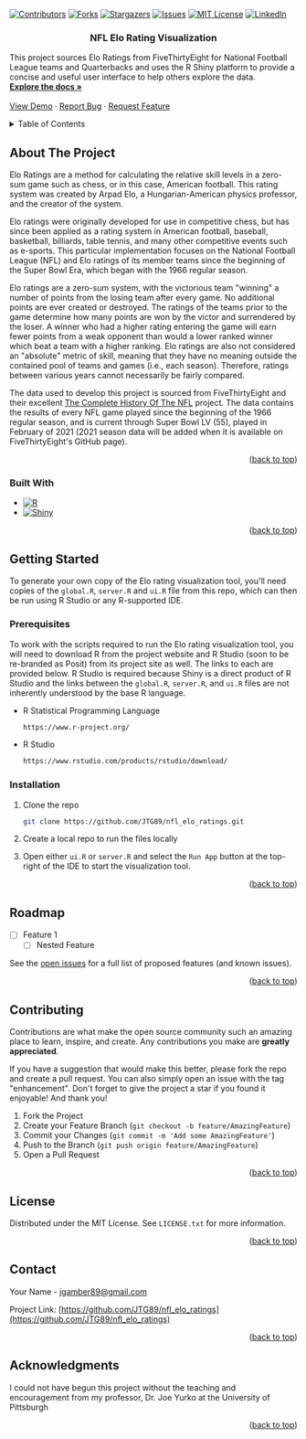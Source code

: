 <div id="top"></div>
<!--
*** Credit for this amazing README template goes to @othneildrew#59
*** THank you for your hard work!
-->



<!-- PROJECT SHIELDS -->
<!--
*** I'm using markdown "reference style" links for readability.
*** Reference links are enclosed in brackets [ ] instead of parentheses ( ).
*** See the bottom of this document for the declaration of the reference
*** variables for contributors-url, forks-url, etc. This is an optional,
*** concise syntax you may use.
*** https://www.markdownguide.org/basic-syntax/#reference-style-links
-->
[![Contributors][contributors-shield]][contributors-url]
[![Forks][forks-shield]][forks-url]
[![Stargazers][stars-shield]][stars-url]
[![Issues][issues-shield]][issues-url]
[![MIT License][license-shield]][license-url]
[![LinkedIn][linkedin-shield]][linkedin-url]


<h3 align="center">NFL Elo Rating Visualization</h3>

  <p align="left">
    This project sources Elo Ratings from FiveThirtyEight for National Football
    League teams and Quarterbacks and uses the R Shiny platform to provide a
    concise and useful user interface to help others explore the data.
    <br />
    <a href="https://github.com/JTG89/nfl_elo_ratings"><strong>Explore the docs »</strong></a>
    <br />
    <br />
    <a href="https://github.com/JTG89/nfl_elo_ratings">View Demo</a>
    ·
    <a href="https://github.com/JTG89/nfl_elo_ratings/issues">Report Bug</a>
    ·
    <a href="https://github.com/JTG89/nfl_elo_ratings/issues">Request Feature</a>
  </p>
</div>



<!-- TABLE OF CONTENTS -->
<details>
  <summary>Table of Contents</summary>
  <ol>
    <li>
      <a href="#about-the-project">About The Project</a>
      <ul>
        <li><a href="#built-with">Built With</a></li>
      </ul>
    </li>
    <li>
      <a href="#getting-started">Getting Started</a>
      <ul>
        <li><a href="#prerequisites">Prerequisites</a></li>
        <li><a href="#installation">Installation</a></li>
      </ul>
    </li>
    <li><a href="#usage">Usage</a></li>
    <li><a href="#roadmap">Roadmap</a></li>
    <li><a href="#contributing">Contributing</a></li>
    <li><a href="#license">License</a></li>
    <li><a href="#contact">Contact</a></li>
    <li><a href="#acknowledgments">Acknowledgments</a></li>
  </ol>
</details>



<!-- ABOUT THE PROJECT -->
## About The Project

Elo Ratings are a method for calculating the relative skill levels in a
zero-sum game such as chess, or in this case, American football.  This rating
system was created by Arpad Elo, a Hungarian-American physics professor, and
the creator of the system.

Elo ratings were originally developed for use in competitive chess, but has
since been applied as a rating system in American football, baseball,
basketball, billiards, table tennis, and many other competitive events such
as e-sports.  This particular implementation focuses on the National Football
League (NFL) and Elo ratings of its member teams since the beginning of the
Super Bowl Era, which began with the 1966 regular season.

Elo ratings are a zero-sum system, with the victorious team "winning" a
number of points from the losing team after every game.  No additional points
are ever created or destroyed.  The ratings of the teams prior to the game
determine how many points are won by the victor and surrendered by the loser.
A winner who had a higher rating entering the game will earn fewer points from
a weak opponent than would a lower ranked winner which beat a team with a
higher ranking.  Elo ratings are also not considered an "absolute" metric of
skill, meaning that they have no meaning outside the contained pool of teams
and games (i.e., each season).  Therefore, ratings between various years cannot
necessarily be fairly compared.

The data used to develop this project is sourced from FiveThirtyEight and their
excellent [The Complete History Of The NFL](https://projects.fivethirtyeight.com/complete-history-of-the-nfl/)
project.  The data contains the results of every NFL game played since the
beginning of the 1966 regular season, and is current through Super Bowl LV
(55), played in February of 2021 (2021 season data will be added when it is
available on FiveThirtyEight's GitHub page).

<!--[![Product Name Screen Shot][product-screenshot]](https://example.com)-->

<p align="right">(<a href="#readme-top">back to top</a>)</p>

### Built With

* [![R][R]][R_url]
* [![Shiny][Shiny]][Shiny_url]

<p align="right">(<a href="#readme-top">back to top</a>)</p>

<!-- GETTING STARTED -->
## Getting Started

To generate your own copy of the Elo rating visualization tool, you'll need
copies of the `global.R`, `server.R` and `ui.R` file from this repo, which
can then be run using R Studio or any R-supported IDE.

### Prerequisites

To work with the scripts required to run the Elo rating visualization tool,
you will need to download R from the project website and R Studio (soon to be
re-branded as Posit) from its project site as well.  The links to each are
provided below.  R Studio is required because Shiny is a direct product of R
Studio and the links between the `global.R`, `server.R`, and `ui.R` files are
not inherently understood by the base R language.

* R Statistical Programming Language
  ```sh
  https://www.r-project.org/
  ```

* R Studio
  ```sh
  https://www.rstudio.com/products/rstudio/download/
  ```

### Installation

1. Clone the repo
   ```sh
   git clone https://github.com/JTG89/nfl_elo_ratings.git
   ```
2. Create a local repo to run the files locally

3. Open either `ui.R` or `server.R` and select the `Run App` button at the
  top-right of the IDE to start the visualization tool.


<p align="right">(<a href="#readme-top">back to top</a>)</p>


<!-- ROADMAP -->
## Roadmap

- [ ] Feature 1
    - [ ] Nested Feature

See the [open issues](https://github.com/JTG89/nfl_elo_ratings/issues) for a
full list of proposed features (and known issues).

<p align="right">(<a href="#readme-top">back to top</a>)</p>



<!-- CONTRIBUTING -->
## Contributing

Contributions are what make the open source community such an amazing place to
learn, inspire, and create. Any contributions you make are **greatly**
**appreciated**.

If you have a suggestion that would make this better, please fork the repo and
create a pull request. You can also simply open an issue with the tag
"enhancement".
Don't forget to give the project a star if you found it enjoyable! And thank you!

1. Fork the Project
2. Create your Feature Branch (`git checkout -b feature/AmazingFeature`)
3. Commit your Changes (`git commit -m 'Add some AmazingFeature'`)
4. Push to the Branch (`git push origin feature/AmazingFeature`)
5. Open a Pull Request

<p align="right">(<a href="#readme-top">back to top</a>)</p>



<!-- LICENSE -->
## License

Distributed under the MIT License. See `LICENSE.txt` for more information.

<p align="right">(<a href="#readme-top">back to top</a>)</p>



<!-- CONTACT -->
## Contact

Your Name - jgamber89@gmail.com

Project Link: [https://github.com/JTG89/nfl_elo_ratings](https://github.com/JTG89/nfl_elo_ratings)

<p align="right">(<a href="#readme-top">back to top</a>)</p>



<!-- ACKNOWLEDGMENTS -->
## Acknowledgments

I could not have begun this project without the teaching and encouragement from
my professor, Dr. Joe Yurko at the University of Pittsburgh

<p align="right">(<a href="#readme-top">back to top</a>)</p>



<!-- MARKDOWN LINKS & IMAGES -->
<!-- https://www.markdownguide.org/basic-syntax/#reference-style-links -->
[contributors-shield]: https://img.shields.io/github/contributors/JTG89/nfl_elo_ratings.svg?style=for-the-badge
[contributors-url]: https://github.com/JTG89/nfl_elo_ratings/graphs/contributors
[forks-shield]: https://img.shields.io/github/forks/JTG89/nfl_elo_ratings.svg?style=for-the-badge
[forks-url]: https://github.com/JTG89/nfl_elo_ratings/network/members
[stars-shield]: https://img.shields.io/github/stars/JTG89/nfl_elo_ratings.svg?style=for-the-badge
[stars-url]: https://github.com/JTG89/nfl_elo_ratings/stargazers
[issues-shield]: https://img.shields.io/github/issues/JTG89/nfl_elo_ratings.svg?style=for-the-badge
[issues-url]: https://github.com/JTG89/nfl_elo_ratings/issues
[license-shield]: https://img.shields.io/github/license/JTG89/nfl_elo_ratings.svg?style=for-the-badge
[license-url]: https://github.com/JTG89/nfl_elo_ratings/blob/master/LICENSE.txt
[linkedin-shield]: https://img.shields.io/badge/-LinkedIn-black.svg?style=for-the-badge&logo=linkedin&colorB=555
[linkedin-url]: https://linkedin.com/in/linkedin_username
[product-screenshot]: images/screenshot.png
[R]: https://img.shields.io/badge/R-000000?style=for-the-badge&logo=R&logoColor=blue
[R_url]: https://www.r-project.org/
[Shiny]: https://img.shields.io/badge/Shiny-5E9EDA?style=for-the-badge&logo=shiny&logoColor=gray
[Shiny_url]: https://shiny.rstudio.com/